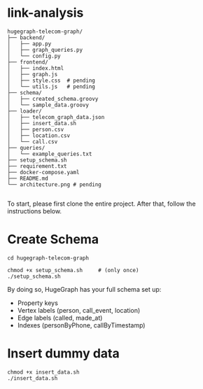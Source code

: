 # link-analysis

```
hugegraph-telecom-graph/
├── backend/
│   ├── app.py                  
│   ├── graph_queries.py        
│   └── config.py               
├── frontend/
│   ├── index.html              
│   ├── graph.js                
│   ├── style.css  # pending             
│   └── utils.js   # pending            
├── schema/
│   ├── created_schema.groovy           
│   └── sample_data.groovy      
├── loader/                                
│   ├── telecom_graph_data.json
│   ├── insert_data.sh       
│   ├── person.csv                         
│   ├── location.csv                       
│   └── call.csv                           
├── queries/
│   └── example_queries.txt
├── setup_schema.sh
├── requirement.txt
├── docker-compose.yaml
├── README.md                   
└── architecture.png # pending     
      
```

To start, please first clone the entire project. After that, follow the instructions below.

# Create Schema
```
cd hugegraph-telecom-graph
```
```
chmod +x setup_schema.sh     # (only once)
./setup_schema.sh
```
By doing so, HugeGraph has your full schema set up:
* Property keys
* Vertex labels (person, call_event, location)
* Edge labels (called, made_at)
* Indexes (personByPhone, callByTimestamp)

# Insert dummy data
```
chmod +x insert_data.sh
./insert_data.sh
```
